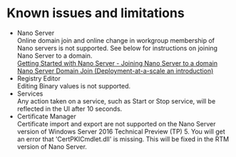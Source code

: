 <properties
	pageTitle="Known issues and limitations"
	description="Known issues and limitations with Server management tools"
	service="microsoft.servermanagement"
	resource="nodes"
	authors="jol"
	displayOrder="3"
	selfHelpType="resource"
	supportTopicIds=""
	resourceTags=""
	productPesIds=""
	cloudEnvironments="public"
/>

# Known issues and limitations
* Nano Server<br>
Online domain join and online change in workgroup membership of Nano servers is not supported. See below for instructions on joining Nano Server to a domain.<br>
[Getting Started with Nano Server - Joining Nano Server to a domain](https://technet.microsoft.com/en-us/library/mt126167.aspx#Anchor_4)<br>
[Nano Server Domain Join (Deployment-at-a-scale an introduction)](https://blogs.technet.microsoft.com/privatecloud/2016/05/02/nano-server-domain-join-deployment-at-a-scale-part-1-introduction/) 
* Registry Editor<br>
Editing Binary values is not supported.
* Services<br>
Any action taken on a service, such as Start or Stop service, will be reflected in the UI after 10 seconds.
* Certificate Manager<br>
Certificate import and export are not supported on the Nano Server version of Windows Server 2016 Technical Preview (TP) 5. You will get an error that 'CertPKICmdlet.dll' is missing. This will be fixed in the RTM version of Nano Server.
